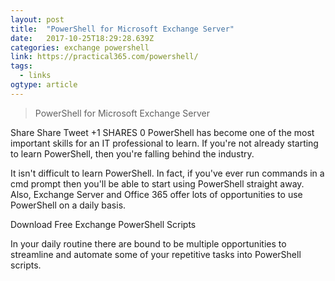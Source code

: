 ```yaml
---
layout: post 
title:  "PowerShell for Microsoft Exchange Server" 
date:   2017-10-25T18:29:28.639Z 
categories: exchange powershell
link: https://practical365.com/powershell/ 
tags:
  - links
ogtype: article 
---
```


> PowerShell for Microsoft Exchange Server

Share
Share
Tweet
+1
SHARES 0
PowerShell has become one of the most important skills for an IT professional to learn. If you're not already starting to learn PowerShell, then you're falling behind the industry.

It isn't difficult to learn PowerShell. In fact, if you've ever run commands in a cmd prompt then you'll be able to start using PowerShell straight away. Also, Exchange Server and Office 365 offer lots of opportunities to use PowerShell on a daily basis.

Download Free Exchange PowerShell Scripts

In your daily routine there are bound to be multiple opportunities to streamline and automate some of your repetitive tasks into PowerShell scripts.